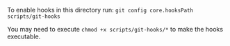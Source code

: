 To enable hooks in this directory run: `git config core.hooksPath scripts/git-hooks`

You may need to execute `chmod +x scripts/git-hooks/*` to make the hooks executable.
```
